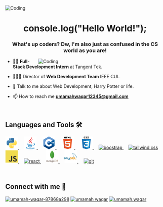 <img align="center" alt="Coding" width="1050" height="500" src="https://user-images.githubusercontent.com/74038190/225813708-98b745f2-7d22-48cf-9150-083f1b00d6c9.gif">
<h1 align="center">console.log("Hello World!");</h1>
<h3 align="center">What's up coders? Dw, I'm also just as confused in the CS world as you are!</h3>
<img align="right" alt="Coding" width="400" src="https://gifimage.net/wp-content/uploads/2017/10/code-gif-7.gif">

- 👩‍💻 **Full-Stack Development Intern** at Tangent Tek.
  
- 🤵🏻‍♀ Director of **Web Development Team** IEEE CUI.

- 🤝 Talk to me about Web Development, Harry Potter or life.
  
- 📫 How to reach me **umamahwaqar12345@gmail.com**

<br>

## Languages and Tools 🛠️
<p align="left"> 
  <a href="https://www.python.org" target="_blank" rel="noreferrer" style="margin-right: 15px;"> 
    <img src="https://raw.githubusercontent.com/devicons/devicon/master/icons/python/python-original.svg" alt="python" width="40" height="40"/> 
  </a> 
  <a href="https://www.java.com" target="_blank" rel="noreferrer" style="margin-right: 15px;"> 
    <img src="https://raw.githubusercontent.com/devicons/devicon/master/icons/java/java-original.svg" alt="java" width="40" height="40"/> 
  </a>
  <a href="https://www.w3schools.com/cpp/" target="_blank" rel="noreferrer" style="margin-right: 15px;"> 
    <img src="https://raw.githubusercontent.com/devicons/devicon/master/icons/cplusplus/cplusplus-original.svg" alt="cplusplus" width="40" height="40"/> 
  </a> 
  <a href="https://www.w3.org/html/" target="_blank" rel="noreferrer" style="margin-right: 15px;"> 
    <img src="https://raw.githubusercontent.com/devicons/devicon/master/icons/html5/html5-original-wordmark.svg" alt="html5" width="40" height="40"/> 
  </a> 
  <a href="https://www.w3schools.com/css/" target="_blank" rel="noreferrer" style="margin-right: 15px;"> 
    <img src="https://raw.githubusercontent.com/devicons/devicon/master/icons/css3/css3-original-wordmark.svg" alt="css3" width="40" height="40"/> 
  </a> 
  <a href="https://getbootstrap.com/docs/5.3/getting-started/introduction/" target="_blank" rel="noreferrer" style="margin-right: 15px;"> 
    <img src="https://github.com/rahuldkjain/github-profile-readme-generator/blob/master/src/images/icons/FrontendDevelopment/bootstrap.svg" alt="boostrap" width="40" height="40"/> 
  </a> 
  <a href="https://tailwindcss.com/docs/installation/using-vite" target="_blank" rel="noreferrer" style="margin-right: 15px;"> 
    <img src="https://github.com/rahuldkjain/github-profile-readme-generator/blob/master/src/images/icons/FrontendDevelopment/tailwind.svg" alt="tailwind css" width="40" height="40"/> 
  </a> 
  <a href="https://developer.mozilla.org/en-US/docs/Web/JavaScript" target="_blank" rel="noreferrer" style="margin-right: 15px;"> 
    <img src="https://raw.githubusercontent.com/devicons/devicon/master/icons/javascript/javascript-original.svg" alt="javascript" width="40" height="40"/> 
  </a> 
  <a href="https://react.dev/reference/react" target="_blank" rel="noreferrer" style="margin-right: 15px;"> 
    <img src="https://github.com/rahuldkjain/github-profile-readme-generator/blob/master/src/images/icons/FrontendDevelopment/reactjs.svg" alt="react" width="40" height="40"/> 
  </a> 
  <a href="https://www.mongodb.com/" target="_blank" rel="noreferrer" style="margin-right: 15px;"> 
    <img src="https://raw.githubusercontent.com/devicons/devicon/master/icons/mongodb/mongodb-original-wordmark.svg" alt="mongodb" width="40" height="40"/> 
  </a> 
  <a href="https://www.mysql.com/" target="_blank" rel="noreferrer" style="margin-right: 17px;"> 
    <img src="https://raw.githubusercontent.com/devicons/devicon/master/icons/mysql/mysql-original-wordmark.svg" alt="mysql" width="40" height="40"/> 
  </a> 
  <a href="https://git-scm.com/" target="_blank" rel="noreferrer" style="margin-right: 15px;"> 
    <img src="https://www.vectorlogo.zone/logos/git-scm/git-scm-icon.svg" alt="git" width="40" height="40"/> 
  </a> 
</p>
<br>

 

## Connect with me 🤝
<p align="left">
<a href="www.linkedin.com/in/umamah-waqar-87868a298" target="blank"><img align="center" src="https://raw.githubusercontent.com/rahuldkjain/github-profile-readme-generator/master/src/images/icons/Social/linked-in-alt.svg" alt="umamah-waqar-87868a298" height="30" width="40" /></a>
<a href="https://leetcode.com/u/umamahwaqar/" target="blank"><img align="center" src="https://github.com/rahuldkjain/github-profile-readme-generator/blob/master/src/images/icons/Social/leet-code.svg" alt="umamah waqar" height="30" width="40" /></a>
<a href="https://www.instagram.com/umamah.waqar/" target="blank"><img align="center" src="https://raw.githubusercontent.com/rahuldkjain/github-profile-readme-generator/master/src/images/icons/Social/instagram.svg" alt="umamah.waqar" height="30" width="40" /></a>
</p>
<br>
